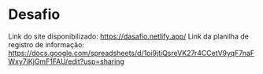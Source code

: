 # Desafio
Link do site disponibilizado: https://dasafio.netlify.app/ Link da planilha de registro de informação: https://docs.google.com/spreadsheets/d/1oi9jtiQsreVK27r4CCetV9yqF7naFWxy7iKjGmF1FAU/edit?usp=sharing
